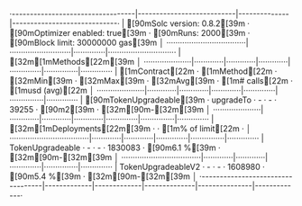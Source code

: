 ·----------------------------------|---------------------------|--------------|-----------------------------·
|       [90mSolc version: 0.8.2[39m        ·  [90mOptimizer enabled: true[39m  ·  [90mRuns: 2000[39m  ·  [90mBlock limit: 30000000 gas[39m  │
···································|···························|··············|······························
|  [32m[1mMethods[22m[39m                                                                                                  │
·····················|·············|·············|·············|··············|···············|··············
|  [1mContract[22m          ·  [1mMethod[22m     ·  [32mMin[39m        ·  [32mMax[39m        ·  [32mAvg[39m         ·  [1m# calls[22m      ·  [1musd (avg)[22m  │
·····················|·············|·············|·············|··············|···············|··············
|  [90mTokenUpgradeable[39m  ·  upgradeTo  ·          -  ·          -  ·       39255  ·            [90m2[39m  ·          [32m[90m-[32m[39m  │
·····················|·············|·············|·············|··············|···············|··············
|  [32m[1mDeployments[22m[39m                     ·                                          ·  [1m% of limit[22m   ·             │
···································|·············|·············|··············|···············|··············
|  TokenUpgradeable                ·          -  ·          -  ·     1830083  ·        [90m6.1 %[39m  ·          [32m[90m-[32m[39m  │
···································|·············|·············|··············|···············|··············
|  TokenUpgradeableV2              ·          -  ·          -  ·     1608980  ·        [90m5.4 %[39m  ·          [32m[90m-[32m[39m  │
·----------------------------------|-------------|-------------|--------------|---------------|-------------·